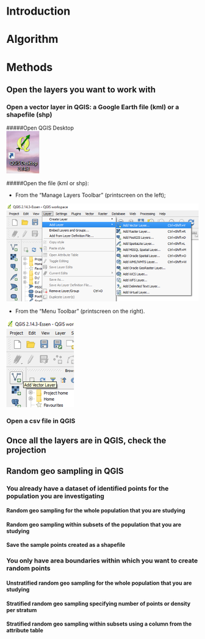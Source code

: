 # Introduction




# Algorithm



# Methods

##	Open the layers you want to work with

###	Open a vector layer in QGIS: a Google Earth file (kml) or a shapefile (shp)

#####Open QGIS Desktop  
![printscreen](https://github.com/MSF-UK/TAoRM/blob/master/QGIS%20Random%20Geosampling_files/image001.png)

#####Open the file (kml or shp):
-	From the “Manage Layers Toolbar” (printscreen on the left);  

![printscreen](https://github.com/MSF-UK/TAoRM/blob/master/QGIS%20Random%20Geosampling_files/image002.png)

-	From the “Menu Toolbar” (printscreen on the right).  

![printscreen](https://github.com/MSF-UK/TAoRM/blob/master/QGIS%20Random%20Geosampling_files/image003.png)





###	Open a csv file in QGIS


##	Once all the layers are in QGIS, check the projection


##	Random geo sampling in QGIS


###	You already have a dataset of identified points for the population you are investigating


####	Random geo sampling for the whole population that you are studying


####	Random geo sampling within subsets of the population that you are studying


####	Save the sample points created as a shapefile


###	You only have area boundaries within which you want to create random points


####	Unstratified random geo sampling for the whole population that you are studying


####	Stratified random geo sampling specifying number of points or density per stratum


####	Stratified random geo sampling within subsets using a column from the attribute table

